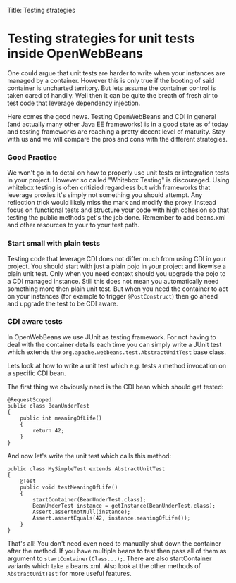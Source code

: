 Title: Testing strategies 

# Testing strategies for unit tests inside OpenWebBeans

One could argue that unit tests are harder to write when your instances are managed by a container. 
However this is only true if the booting of said container is uncharted territory. 
But lets assume the container control is taken cared of handily. Well then it can be quite the breath of fresh air to test code 
that leverage dependency injection.

Here comes the good news. Testing OpenWebBeans and CDI in general (and actually many other Java EE frameworks) 
is in a good state as of today and testing frameworks are reaching a pretty decent level of maturity. Stay with us and 
we will compare the pros and cons with 
the different strategies. 

### Good Practice

We won't go in to detail on how to properly use unit tests or integration tests in your project. However so called "Whitebox Testing" is 
discouraged. Using whitebox testing is often critizied regardless but with frameworks that leverage 
proxies it's simply not something you should attempt. Any reflection trick would likely miss the mark and modify the proxy.
Instead focus on functional tests and structure your code with high cohesion so that testing the public methods get's the job done.
Remember to add beans.xml and other resources to your to your test path.


### Start small with plain tests
Testing code that leverage CDI does not differ much from using CDI in your project. You should start with just a plain pojo 
in your project and likewise a plain unit test. Only when you need context should you upgrade the pojo to a CDI managed instance.
Still this does not mean you automatically need something more then plain unit test. But when you need the container to act on your
instances (for example to trigger ``@PostConstruct``) then go ahead and upgrade the test to be CDI aware.

### CDI aware tests
In OpenWebBeans we use JUnit as testing framework. For not having to deal with the container details each time you can
simply write a JUnit test which extends the ``org.apache.webbeans.test.AbstractUnitTest`` base class.

Lets look at how to write a unit test which e.g. tests a method invocation on a specific CDI bean.

The first thing we obviously need is the CDI bean which should get tested:

    @RequestScoped
    public class BeanUnderTest
    {
        public int meaningOfLife()
        {
            return 42;
        }
    }

And now let's write the unit test which calls this method:

    public class MySimpleTest extends AbstractUnitTest
    {
        @Test
        public void testMeaningOfLife()
        {
            startContainer(BeanUnderTest.class);
            BeanUnderTest instance = getInstance(BeanUnderTest.class);
            Assert.assertnotNull(instance);
            Assert.assertEquals(42, instance.meaningOfLife());
        }
    }

That's all! You don't need even need to manually shut down the container after the method.
If you have multiple beans to test then pass all of them as argument to ``startContainer(Class...);``.
There are also startContainer variants which take a beans.xml. Also look at the other methods of ``AbstractUnitTest`` for more useful features.